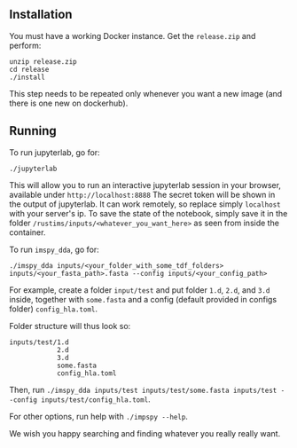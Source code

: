 ## Installation

You must have a working Docker instance.
Get the `release.zip` and perform:

```
unzip release.zip
cd release
./install
```

This step needs to be repeated only whenever you want a new image (and there is one new on dockerhub).

## Running 

To run jupyterlab, go for:

```
./jupyterlab
```

This will allow you to run an interactive jupyterlab session in your browser, available under `http://localhost:8888`
The secret token will be shown in the output of jupyterlab.
It can work remotely, so replace simply `localhost` with your server's ip.
To save the state of the notebook, simply save it in the folder `/rustims/inputs/<whatever_you_want_here>` as seen from inside the container.


To run `imspy_dda`, go for:

```
./imspy_dda inputs/<your_folder_with_some_tdf_folders> inputs/<your_fasta_path>.fasta --config inputs/<your_config_path>
```

For example, create a folder `input/test` and put folder `1.d`, `2.d`, and `3.d` inside, together with `some.fasta` and a config (default provided in configs folder) `config_hla.toml`.

Folder structure will thus look so:

```
inputs/test/1.d
            2.d
            3.d
            some.fasta
            config_hla.toml
```

Then, run `./imspy_dda inputs/test inputs/test/some.fasta inputs/test --config inputs/test/config_hla.toml`.

For other options, run help with `./impspy --help`.

We wish you happy searching and finding whatever you really really want.
